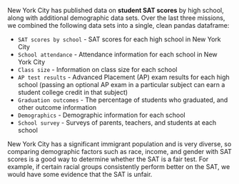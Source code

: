 New York City has published data on **student SAT scores** by high school, along with additional demographic data sets. Over the last three missions, we combined the following data sets into a single, clean pandas dataframe:

* `SAT scores by school` - SAT scores for each high school in New York City
* `School attendance` - Attendance information for each school in New York City
* `Class size` - Information on class size for each school
* `AP test results` - Advanced Placement (AP) exam results for each high school (passing an optional AP exam in a particular subject can earn a student college credit in that subject)
* `Graduation outcomes` - The percentage of students who graduated, and other outcome information
* `Demographics` - Demographic information for each school
* `School survey` - Surveys of parents, teachers, and students at each school

New York City has a significant immigrant population and is very diverse, so comparing demographic factors such as race, income, and gender with SAT scores is a good way to determine whether the SAT is a fair test. For example, if certain racial groups consistently perform better on the SAT, we would have some evidence that the SAT is unfair.

